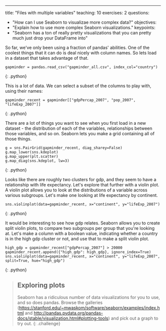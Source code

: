 ---
title: "Files with multiple variables"
teaching: 10
exercises: 2
questions:
- "How can I use Seaborn to visualizae more complex data?"
objectives:
- "Explain how to use more complex Seaborn visualizations."
keypoints:
- "Seaborn has a ton of really pretty visualizations that you can pretty much just drop your DataFrame into"

So far, we've only been using a fraction of pandas' abilities. One of the coolest things that it can do is deal nicely with column names. So lets load in a dataset that takes advantage of that.

~~~
gapminder = pandas.read_csv("gapminder_all.csv", index_col="country")
~~~
{: .python}

This is a lot of data. We can select a subset of the columns to play with, using their names:

~~~
gapminder_recent = gapminder[["gdpPercap_2007", "pop_2007", "lifeExp_2007"]]
~~~
{: .python}

There are a lot of things you want to see when you first load in a new dataset - the distribution of each of the variables, relationships between those variables, and so on. Seaborn lets you make a grid containing all of those things.

~~~
g = sns.PairGrid(gapminder_recent, diag_sharey=False)
g.map_lower(sns.kdeplot)
g.map_upper(plt.scatter)
g.map_diag(sns.kdeplot, lw=3)
~~~
{: .python}

Looks like there are roughly two clusters for gdp, and they seem to have a relationship with life expectancy. Let's explore that further with a violin plot. A violin plot allows you to look at the distributions of a variable across various subgroups. Let's make one looking at life expectancy by continent.

~~~
sns.violinplot(data=gapminder_recent, x="continent", y="lifeExp_2007")
~~~
{: .python}

It would be interesting to see how gdp relates. Seaborn allows you to create split violin plots, to compare two subgroups per group that you're looking at. Let's make a column with a boolean value, indicating whether a country is in the high gdp cluster or not, and use that to make a split violin plot.

~~~
high_gdp = gapminder_recent["gdpPercap_2007"] > 20000
gapminder_recent.append({"high_gdp": high_gdp}, ignore_index=True)
sns.violinplot(data=gapminder_recent, x="continent", y="lifeExp_2007", split=True, hue="high_gdp")
~~~
{: .python}

> ## Exploring plots
>
> Seaborn has a ridiculous number of data visualizations for you to use, and so does pandas. Browse the galleries (https://stanford.edu/~mwaskom/software/seaborn/examples/index.html and http://pandas.pydata.org/pandas-docs/stable/visualization.html#plotting-tools) and pick out a graph to try out.
{: .challenge}
